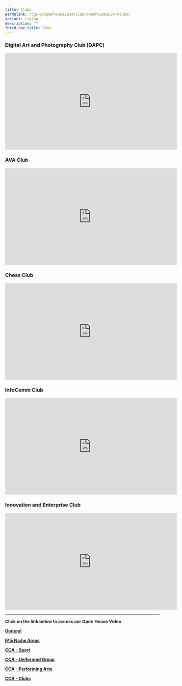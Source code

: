 ```yaml
---
title: Clubs
permalink: /cgs-p6openhouse2024/ccas/openhouse2024-clubs/
variant: tiptap
description: ""
third_nav_title: CCAs
---
```

<h3>Digital Art and Photography Club (DAPC)</h3>
<div class="iframe-wrapper">
<iframe height="315" width="560" allowfullscreen="true" frameborder="0" src="https://www.youtube.com/embed/Ll52KOi2cQ0?si=s9mOyetPXY1d8tHE"></iframe>
</div>
<h3>AVA Club</h3>
<div class="iframe-wrapper">
<iframe height="315" width="560" allowfullscreen="true" frameborder="0" src="https://www.youtube.com/embed/WB3BYGn0nqw?si=nQLuLYWENLkFQS8r"></iframe>
</div>
<h3>Chess Club</h3>
<div class="iframe-wrapper">
<iframe height="315" width="560" allowfullscreen="true" frameborder="0" src="https://www.youtube.com/embed/XgCyXt-9hac?si=GP1B_DavOBkS4DGM"></iframe>
</div>
<h3>InfoComm Club</h3>
<div class="iframe-wrapper">
<iframe height="315" width="560" allowfullscreen="true" frameborder="0" src="https://www.youtube.com/embed/bcXVqvm5LC8?si=LmEYVPBhWKHVZMYm"></iframe>
</div>
<h3>Innovation and Enterprise Club</h3>
<div class="iframe-wrapper">
<iframe height="315" width="560" allowfullscreen="true" frameborder="0" src="https://www.youtube.com/embed/Fy8ZVGdR9-4?si=6q7pkoRVve3OEFRm"></iframe>
</div>
<p></p>
<hr>
<p><strong>Click on the link below to access our Open House Video</strong>
</p>
<p><strong><a href="/cgs-p6openhouse2024/programmes/openhouse2024-general/" rel="noopener nofollow" target="_blank">General</a></strong>
</p>
<p><strong><a href="/cgs-p6openhouse2024/programmes/openhouse2024-ipandnicheareas/" rel="noopener nofollow" target="_blank">IP &amp; Niche Areas</a></strong>
</p>
<p><strong><a href="/cgs-p6openhouse2024/ccas/openhouse2024-sports/" rel="noopener nofollow" target="_blank">CCA - Sport</a></strong>
</p>
<p><strong><a href="/cgs-p6openhouse2024/ccas/openhouse2024-uniformed-group/" rel="noopener nofollow" target="_blank">CCA - Uniformed Group</a></strong>
</p>
<p><strong><a href="/cgs-p6openhouse2024/ccas/openhouse2024-performingarts/" rel="noopener nofollow" target="_blank">CCA - Performing Arts</a></strong>
</p>
<p><strong><a href="/cgs-p6openhouse2024/ccas/openhouse2024-clubs/" rel="noopener nofollow" target="_blank">CCA - Clubs</a></strong>
</p>
<p></p>